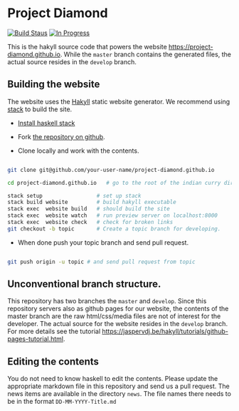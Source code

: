 Project Diamond
===============

[![Build Staus][travis-status]][travis-project-diamond]
[![In Progress][waffle-inprogress]][waffle-project-diamond]

This is the hakyll source code that powers the website
<https://project-diamond.github.io>. While the `master` branch
contains the generated files, the actual source resides in the
`develop` branch.


## Building the website

The website uses the [Hakyll] static website generator. We recommend
using [stack] to build the site.

* [Install haskell stack]

* Fork [the repository on github][repo].

* Clone locally and work with the contents.

```bash

git clone git@github.com/your-user-name/project-diamond.github.io

cd project-diamond.github.io   # go to the root of the indian curry directory.

stack setup                 # set up stack
stack build website         # build hakyll executable
stack exec  website build   # should build the site
stack exec  website watch   # run preview server on localhost:8000
stack exec  website check   # check for broken links
git checkout -b topic       # Create a topic branch for developing.

```

* When done push your topic branch and send pull request.

```bash

git push origin -u topic # and send pull request from topic

```

## Unconventional branch structure.

This repository has two branches the `master` and `develop`. Since
this repository servers also as github pages for our website, the
contents of the master branch are the raw html/css/media files are not
of interest for the developer.  The actual source for the website
resides in the `develop` branch. For more details see the tutorial
<https://jaspervdj.be/hakyll/tutorials/github-pages-tutorial.html>.

## Editing the contents

You do not need to know haskell to edit the contents. Please update
the appropriate markdown file in this repository and send us a pull
request. The news items are available in the directory `news`. The
file names there needs to be in the format `DD-MM-YYYY-Title.md`


[indian curry]: <https://project-diamond.github.io> "Indian curry homepage"
[install haskell stack]: <https://docs.haskellstack.org/en/stable/README/> "Install haskell stack"
[stack]: <https://docs.haskellstack.org/en/stable/README/> "Haskell Stack"
[hakyll]: <https://jaspervdj.be/hakyll/> "Hakyll website generator"
[repo]: <https://github.com/project-diamond/project-diamond.github.io>

[waffle-project-diamond]:   <http://waffle.io/project-diamond/project-diamond.github.io>
[waffle-inprogress]: <https://badge.waffle.io/project-diamond/project-diamond.github.io.svg?label=waffle%3Ain%20progress&title=In%20Progress>
[travis-status]: <https://travis-ci.org/project-diamond/project-diamond.github.io.svg?branch=develop> "Build status"
[travis-project-diamond]: <https://travis-ci.org/project-diamond/project-diamond.github.io> "Build status"
